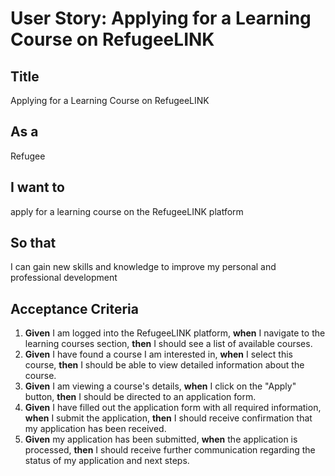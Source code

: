 
# User Story: Applying for a Learning Course on RefugeeLINK

## Title
Applying for a Learning Course on RefugeeLINK

## As a
Refugee

## I want to
apply for a learning course on the RefugeeLINK platform

## So that
I can gain new skills and knowledge to improve my personal and professional development

## Acceptance Criteria
1. **Given** I am logged into the RefugeeLINK platform, **when** I navigate to the learning courses section, **then** I should see a list of available courses.
2. **Given** I have found a course I am interested in, **when** I select this course, **then** I should be able to view detailed information about the course.
3. **Given** I am viewing a course's details, **when** I click on the "Apply" button, **then** I should be directed to an application form.
4. **Given** I have filled out the application form with all required information, **when** I submit the application, **then** I should receive confirmation that my application has been received.
5. **Given** my application has been submitted, **when** the application is processed, **then** I should receive further communication regarding the status of my application and next steps.
